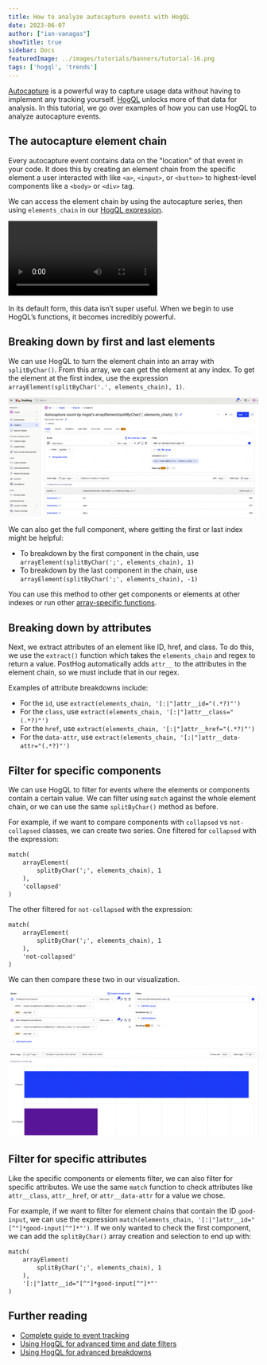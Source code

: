 ```yaml
---
title: How to analyze autocapture events with HogQL
date: 2023-06-07
author: ["ian-vanagas"]
showTitle: true
sidebar: Docs
featuredImage: ../images/tutorials/banners/tutorial-16.png
tags: ['hogql', 'trends']
--- 
```


[Autocapture](/docs/data/autocapture) is a powerful way to capture usage data without having to implement any tracking yourself. [HogQL](/docs/product-analytics/hogql) unlocks more of that data for analysis. In this tutorial, we go over examples of how you can use HogQL to analyze autocapture events.

## The autocapture element chain

Every autocapture event contains data on the "location" of that event in your code. It does this by creating an element chain from the specific element a user interacted with like `<a>`, `<input>`, or `<button>` to highest-level components like a `<body>` or `<div>` tag.

We can access the element chain by using the autocapture series, then using `elements_chain`  in our [HogQL expression](/docs/hogql/expressions).

![Element chain](../images/tutorials/hogql-autocapture/element-chain.mp4)

In its default form, this data isn’t super useful. When we begin to use HogQL’s functions, it becomes incredibly powerful.

## Breaking down by first and last elements

We can use HogQL to turn the element chain into an array with `splitByChar()`. From this array, we can get the element at any index. To get the element at the first index, use the expression `arrayElement(splitByChar('.', elements_chain), 1)`.

![Broken down elements](../images/tutorials/hogql-autocapture/elements.png)

We can also get the full component, where getting the first or last index might be helpful:

- To breakdown by the first component in the chain, use `arrayElement(splitByChar(';', elements_chain), 1)`
- To breakdown by the last component in the chain, use `arrayElement(splitByChar(';', elements_chain), -1)`

You can use this method to other get components or elements at other indexes or run other [array-specific functions](/tutorials/array-filter-breakdown).

## Breaking down by attributes

Next, we extract attributes of an element like ID, href, and class. To do this, we use the `extract()` function which takes the `elements_chain` and regex to return a value. PostHog automatically adds `attr__` to the attributes in the element chain, so we must include that in our regex. 

Examples of attribute breakdowns include:

- For the `id`, use `extract(elements_chain, '[:|"]attr__id="(.*?)"')`
- For the  `class`, use `extract(elements_chain, '[:|"]attr__class="(.*?)"')`
- For the `href`, use `extract(elements_chain, '[:|"]attr__href="(.*?)"')`
- For the `data-attr`, use `extract(elements_chain, '[:|"]attr__data-attr="(.*?)"')`

## Filter for specific components

We can use HogQL to filter for events where the elements or components contain a certain value. We can filter using `match` against the whole element chain, or we can use the same `splitByChar()`  method as before. 

For example, if we want to compare components with `collapsed` vs `not-collapsed` classes, we can create two series. One filtered for `collapsed` with the expression:

```
match(
	arrayElement(
		splitByChar(';', elements_chain), 1
	),
	'collapsed'
)
```

The other filtered for `not-collapsed` with the expression:

```
match(
	arrayElement(
		splitByChar(';', elements_chain), 1
	),
	'not-collapsed'
)
```

We can then compare these two in our visualization.

![Compare](../images/tutorials/hogql-autocapture/compare.png)

## Filter for specific attributes

Like the specific components or elements filter, we can also filter for specific attributes. We use the same `match` function to check attributes like `attr__class`, `attr__href`, or `attr__data-attr` for a value we chose.

For example, if we want to filter for element chains that contain the ID `good-input`, we can use the expression `match(elements_chain, '[:|"]attr__id="[^"]*good-input[^"]*"')`. If we only wanted to check the first component, we can add the `splitByChar()` array creation and selection to end up with:

```
match(
	arrayElement(
		splitByChar(';', elements_chain), 1
	),
	'[:|"]attr__id="[^"]*good-input[^"]*"'
)
```

## Further reading

- [Complete guide to event tracking](/tutorials/event-tracking-guide)
- [Using HogQL for advanced time and date filters](/tutorials/hogql-date-time-filters)
- [Using HogQL for advanced breakdowns](/tutorials/hogql-breakdowns)